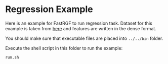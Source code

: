 # Regression Example

Here is an example for FastRGF to run regression task.
Dataset for this example is taken from [here](https://www.csie.ntu.edu.tw/~cjlin/libsvmtools/datasets/regression.html#housing) and features are written in the dense format.

You should make sure that executable files are placed into `../../bin` folder.

Execute the shell script in this folder to run the example:

```
run.sh
```
